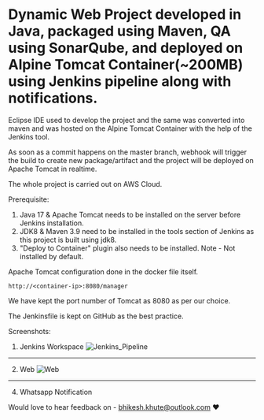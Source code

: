 # Dynamic Web Project developed in Java, packaged using Maven, QA using SonarQube, and deployed on Alpine Tomcat Container(~200MB) using Jenkins pipeline along with notifications.
Eclipse IDE used to develop the project and the same was converted into maven and was hosted on the Alpine Tomcat Container with the help of the Jenkins tool.

As soon as a commit happens on the master branch, webhook will trigger the build to create new package/artifact and the project will be deployed on Apache Tomcat in realtime.

The whole project is carried out on AWS Cloud.

Prerequisite:
1. Java 17 & Apache Tomcat needs to be installed on the server before Jenkins installation.
2. JDK8 & Maven 3.9 need to be installed in the tools section of Jenkins as this project is built using jdk8.
3. "Deploy to Container" plugin also needs to be installed. Note - Not installed by default.

Apache Tomcat configuration done in the docker file itself.
```
http://<container-ip>:8080/manager
```

We have kept the port number of Tomcat as 8080 as per our choice.

The Jenkinsfile is kept on GitHub as the best practice. 

Screenshots:

1. Jenkins Workspace
![Jenkins_Pipeline](https://github.com/norfluxX/Docker-Java-WebApp-DevOps-Pipeline/assets/35907619/2a19ff18-25d8-4200-a744-728bae95ea0a)

---
2. Web 
![Web](https://github.com/norfluxX/Docker-Java-WebApp-DevOps-Pipeline/assets/35907619/5de9ff05-d48c-4ac8-b4ea-594433319856)

---
4. Whatsapp Notification

Would love to hear feedback on - bhikesh.khute@outlook.com :heart:




